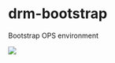 # drm-bootstrap
Bootstrap OPS environment

<a href="https://portal.azure.com/#create/Microsoft.Template/uri/https%3A%2F%2Fraw.githubusercontent.com%2Fmios-fi%2Fdrm-bootstrap%2Fmaster%2Fazuredeploy.json" target="_blank">
    <img src="http://azuredeploy.net/deploybutton.png"/>
</a>